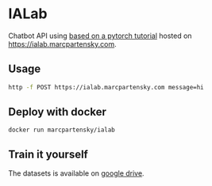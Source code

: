 # IALab
Chatbot API using [based on a pytorch tutorial](https://pytorch.org/tutorials/beginner/chatbot_tutorial.html) hosted on https://ialab.marcpartensky.com.


## Usage
```sh
http -f POST https://ialab.marcpartensky.com message=hi
```

## Deploy with docker
```
docker run marcpartensky/ialab
```

## Train it yourself
The datasets is available on [google drive](https://drive.google.com/drive/u/0/folders/1ruRm_mrIazj9utK9SZuscpGTz9ORcBah).

